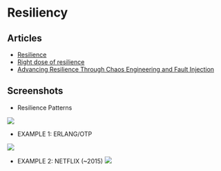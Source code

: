 # Resiliency



## Articles

- [Resilience](https://www.ufried.com/tags/resilience/)
- [Right dose of resilience](https://www.ufried.com/blog/right_dose_of_resilience/)
- [Advancing Resilience Through Chaos Engineering and Fault Injection](https://azure.microsoft.com/en-us/blog/advancing-resilience-through-chaos-engineering-and-fault-injection/)


## Screenshots

* Resilience Patterns

![](https://www.ufried.com/blog/right_dose_of_resilience/right_dose_of_rsd1.png)

* EXAMPLE 1: ERLANG/OTP

![](https://www.ufried.com/blog/right_dose_of_resilience/right_dose_of_rsd2.png)

* EXAMPLE 2: NETFLIX (~2015)
![](https://www.ufried.com/blog/right_dose_of_resilience/right_dose_of_rsd3.png)